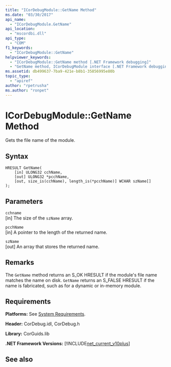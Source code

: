 ```yaml
---
title: "ICorDebugModule::GetName Method"
ms.date: "03/30/2017"
api_name: 
  - "ICorDebugModule.GetName"
api_location: 
  - "mscordbi.dll"
api_type: 
  - "COM"
f1_keywords: 
  - "ICorDebugModule::GetName"
helpviewer_keywords: 
  - "ICorDebugModule::GetName method [.NET Framework debugging]"
  - "GetName method, ICorDebugModule interface [.NET Framework debugging]"
ms.assetid: db499637-7ba9-421e-b8b1-35856995e80b
topic_type: 
  - "apiref"
author: "rpetrusha"
ms.author: "ronpet"
---
```

# ICorDebugModule::GetName Method
Gets the file name of the module.  
  
## Syntax  
  
```  
HRESULT GetName(  
    [in] ULONG32 cchName,  
    [out] ULONG32 *pcchName,  
    [out, size_is(cchName), length_is(*pcchName)] WCHAR szName[]  
);  
```  
  
## Parameters  
 `cchname`  
 [in] The size of the `szName` array.  
  
 `pcchName`  
 [in] A pointer to the length of the returned name.  
  
 `szName`  
 [out] An array that stores the returned name.  
  
## Remarks  
 The `GetName` method returns an S_OK HRESULT if the module's file name matches the name on disk. `GetName` returns an S_FALSE HRESULT if the name is fabricated, such as for a dynamic or in-memory module.  
  
## Requirements  
 **Platforms:** See [System Requirements](../../../../docs/framework/get-started/system-requirements.md).  
  
 **Header:** CorDebug.idl, CorDebug.h  
  
 **Library:** CorGuids.lib  
  
 **.NET Framework Versions:** [!INCLUDE[net_current_v10plus](../../../../includes/net-current-v10plus-md.md)]  
  
## See also


